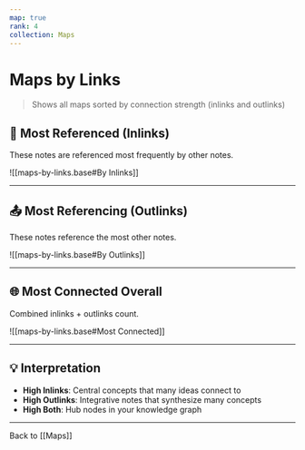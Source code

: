 ```yaml
---
map: true
rank: 4
collection: Maps
---
```


# Maps by Links

> Shows all maps sorted by connection strength (inlinks and outlinks)

## 🔗 Most Referenced (Inlinks)

These notes are referenced most frequently by other notes.

![[maps-by-links.base#By Inlinks]]

---

## 📤 Most Referencing (Outlinks)

These notes reference the most other notes.

![[maps-by-links.base#By Outlinks]]

---

## 🌐 Most Connected Overall

Combined inlinks + outlinks count.

![[maps-by-links.base#Most Connected]]

---

## 💡 Interpretation

- **High Inlinks**: Central concepts that many ideas connect to
- **High Outlinks**: Integrative notes that synthesize many concepts
- **High Both**: Hub nodes in your knowledge graph

---

Back to [[Maps]]
